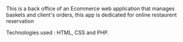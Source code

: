 This is a back office of an Ecommerce web application that manages baskets and client's orders, this app is dedicated for online restaurent reservation

Technologies used :
HTML, CSS and PHP.

